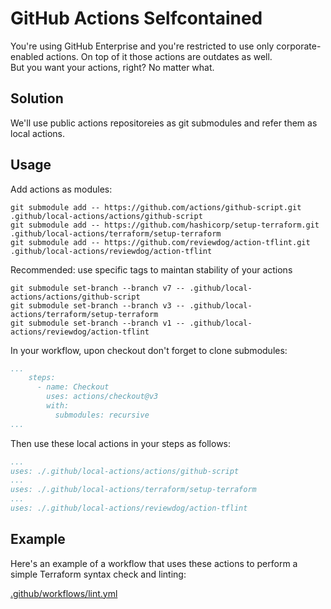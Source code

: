 # GitHub Actions Selfcontained

You're using GitHub Enterprise and you're restricted to use only corporate-enabled actions. On top of it those actions are outdates as well.  
But you want your actions, right? No matter what.

## Solution

We'll use public actions repositoreies as git submodules and refer them as local actions.

## Usage

Add actions as modules:

``` shell
git submodule add -- https://github.com/actions/github-script.git .github/local-actions/actions/github-script
git submodule add -- https://github.com/hashicorp/setup-terraform.git .github/local-actions/terraform/setup-terraform
git submodule add -- https://github.com/reviewdog/action-tflint.git .github/local-actions/reviewdog/action-tflint
```

Recommended: use specific tags to maintan stability of your actions

``` shell
git submodule set-branch --branch v7 -- .github/local-actions/actions/github-script
git submodule set-branch --branch v3 -- .github/local-actions/terraform/setup-terraform
git submodule set-branch --branch v1 -- .github/local-actions/reviewdog/action-tflint
```

In your workflow, upon checkout don't forget to clone submodules:

``` yaml
...
    steps:
      - name: Checkout
        uses: actions/checkout@v3
        with:
          submodules: recursive
...
```

Then use these local actions in your steps as follows:

``` yaml
...
uses: ./.github/local-actions/actions/github-script
...
uses: ./.github/local-actions/terraform/setup-terraform
...
uses: ./.github/local-actions/reviewdog/action-tflint
```

## Example

Here's an example of a workflow that uses these actions to perform a simple Terraform syntax check and linting:

[.github/workflows/lint.yml](.github/workflows/lint.yml)
